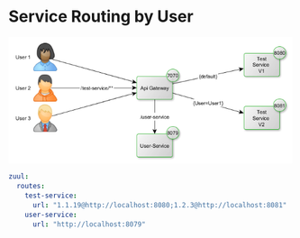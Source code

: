 # Service Routing by User

<img align="center" src="diag.png">

```yml
zuul:
  routes:
    test-service:
      url: "1.1.19@http://localhost:8080;1.2.3@http://localhost:8081"
    user-service:
      url: "http://localhost:8079"
```

